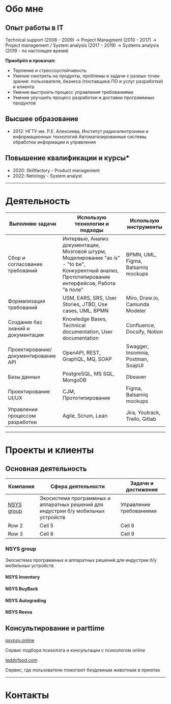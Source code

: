 # Обо мне

## Опыт работы в IT

Technical support (2006 - 2009) -> Project Managment (2010 - 2017) -> Project management / System analysis (2017 - 2019) -> Systems analysis (2019 - по настоящее время)

**Приобрёл и прокачал:**
- Терпение и стрессоустойчивость
- Умение смотреть на продукты, проблемы и задачи с разных точек зрения: пользователя, бизнеса (поставщика ПО и услуг разработки) и клиента
- Умение выстроить процесс управления требованиями
- Умение улучшить процесс разработки и доставки программных продуктов

## Высшее образование
- 2012: НГТУ им. Р.Е. Алексеева, Институт радиоэлектроники и информационных технологий
Автоматизированные системы обработки информации и управления

## Повышение квалификации и курсы*
- 2020: Skillfactory - Product management
- 2022: Netology - System analyst

___

# Деятельность

| Выполняю задачи | Использую технологии и подходы | Использую инструменты | 
|----------|----------|----------|
| Сбор и согласование требований | Интервью, Анализ документации, Мозговой штурм, Моделирование "as is" - "to be", Конкурентный анализ, Прототипирование интерфейсов, Работа "в поле" | BPMN, UML, Figma, Balsamiq mockups |
| Формализация требований | USM, EARS, SRS, User Stories, JTBD, Use cases, UML, BPMN |  Miro, Draw.io, Camunda Modeler |
| Создание баз знаний и документации | Knowledge Bases, Technical documentation, User documentation | Confluence, Docsify, Notion |
| Проектирование/документирование API | OpenAPI, REST, GraphQL, MQ, SOAP | Swagger, Insomnia, Postman, SoapUI |
| Базы данных | PostgreSQL, MS SQL, MongoDB | Dbeaver |
| Проектирование UI/UX | CJM, Прототипирование | Figma, Balsamiq mockups |
| Управление процессом разработки | Agile, Scrum, Lean  | Jira, Youtrack, Trello, Gitlab |

____

# Проекты и клиенты

## Основная деятельность
| Компания | Сфера деятельности | Задачи и достижения |
|----------|----------|----------|
| [NSYS group](https://nsysgroup.com/) | Экосистема программных и аппаратных решений для индустрии б/у мобильных устройств | Управление требованиями  |
| Row 2    | Cell 5   | Cell 6   |
| Row 3    | Cell 8   | Cell 9   |

### NSYS group
Экосистема программных и аппаратных решений для индустрии б/у мобильных устройств

#### NSYS Inventory

#### NSYS BuyBack

#### NSYS Autograding

#### NSYS Reeva




## Консультирование и parttime
[psypsy.online](https://psypsy.online/)

Сервис подбора психолога и консультации с психологом online

[teddyfood.com](https://teddyfood.com/)

Сервис, где пользователи помогают бездомным животным в приютах

____


# Контакты

